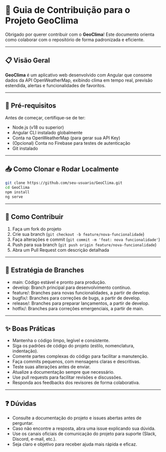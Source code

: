 # 🤝 Guia de Contribuição para o Projeto GeoClima

Obrigado por querer contribuir com o **GeoClima**! Este documento orienta como colaborar com o repositório de forma padronizada e eficiente.

---

## 📋 Visão Geral

**GeoClima** é um aplicativo web desenvolvido com Angular que consome dados da API OpenWeatherMap, exibindo clima em tempo real, previsão estendida, alertas e funcionalidades de favoritos.

---

## 🧰 Pré-requisitos

Antes de começar, certifique-se de ter:

- Node.js (v18 ou superior)
- Angular CLI instalado globalmente
- Conta na OpenWeatherMap (para gerar sua API Key)
- (Opcional) Conta no Firebase para testes de autenticação
- Git instalado

---

## 📥 Como Clonar e Rodar Localmente

```bash
git clone https://github.com/seu-usuario/GeoClima.git
cd GeoClima
npm install
ng serve
```
---

## 🤝 Como Contribuir

1. Faça um fork do projeto
2. Crie sua branch (`git checkout -b feature/nova-funcionalidade`)
3. Faça alterações e commit (`git commit -m 'feat: nova funcionalidade'`)
4. Push para sua branch (`git push origin feature/nova-funcionalidade`)
5. Abra um Pull Request com descrição detalhada

---

## 🌿 Estratégia de Branches
- main: Código estável e pronto para produção.
- develop: Branch principal para desenvolvimento contínuo.
- feature/: Branches para novas funcionalidades, a partir de develop.
- bugfix/: Branches para correções de bugs, a partir de develop.
- release/: Branches para preparar lançamentos, a partir de develop.
- hotfix/: Branches para correções emergenciais, a partir de main.

---

## ✨ Boas Práticas
- Mantenha o código limpo, legível e consistente.
- Siga os padrões de código do projeto (estilo, nomenclatura, indentação).
- Comente partes complexas do código para facilitar a manutenção.
- Faça commits pequenos, com mensagens claras e descritivas.
- Teste suas alterações antes de enviar.
- Atualize a documentação sempre que necessário.
- Use pull requests para facilitar revisões e discussões.
- Responda aos feedbacks dos revisores de forma colaborativa.

---

## ❓ Dúvidas
- Consulte a documentação do projeto e issues abertas antes de perguntar.
- Caso não encontre a resposta, abra uma issue explicando sua dúvida.
- Use os canais oficiais de comunicação do projeto para suporte (Slack, Discord, e-mail, etc.).
- Seja claro e objetivo para receber ajuda mais rápida e eficaz.
